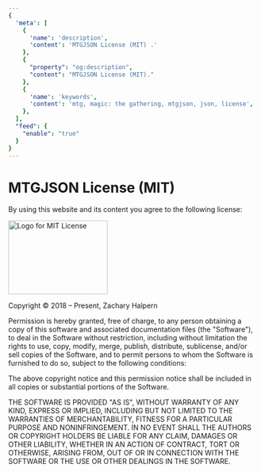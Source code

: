 ```yaml
---
{
  'meta': [
    {
      'name': 'description',
      'content': 'MTGJSON License (MIT) .'
    },
    {
      "property": "og:description",
      "content": "MTGJSON License (MIT)."
    },
    {
      'name': 'keywords',
      'content': 'mtg, magic: the gathering, mtgjson, json, license',
    },
  ],
  "feed": {
    "enable": "true"
  }
}
---
```


# MTGJSON License (MIT)

By using this website and its content you agree to the following license:

<img class="img-license" src="../.vuepress/public/images/assets/mit-license.jpg" alt="Logo for MIT License" title="MIT License" width="200px" height="149px" />

Copyright &copy; 2018 &ndash; Present, Zachary Halpern

Permission is hereby granted, free of charge, to any person obtaining a copy of this software and associated documentation files (the "Software"), to deal in the Software without restriction, including without limitation the rights to use, copy, modify, merge, publish, distribute, sublicense, and/or sell copies of the Software, and to permit persons to whom the Software is furnished to do so, subject to the following conditions:

The above copyright notice and this permission notice shall be included in all copies or substantial portions of the Software.

THE SOFTWARE IS PROVIDED "AS IS", WITHOUT WARRANTY OF ANY KIND, EXPRESS OR
IMPLIED, INCLUDING BUT NOT LIMITED TO THE WARRANTIES OF MERCHANTABILITY,
FITNESS FOR A PARTICULAR PURPOSE AND NONINFRINGEMENT. IN NO EVENT SHALL THE AUTHORS OR COPYRIGHT HOLDERS BE LIABLE FOR ANY CLAIM, DAMAGES OR OTHER
LIABILITY, WHETHER IN AN ACTION OF CONTRACT, TORT OR OTHERWISE, ARISING FROM, OUT OF OR IN CONNECTION WITH THE SOFTWARE OR THE USE OR OTHER DEALINGS IN THE SOFTWARE.
